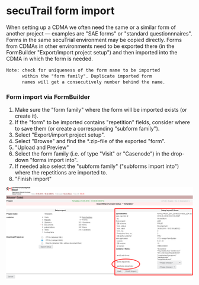 # secuTrail form import

When setting up a CDMA we often need the same or a similar form of another project — examples are "SAE forms" or "standard questionnnaires". Forms in the same secuTrial environment may be copied directly. Forms from CDMAs in other environments need to be exported there (in the FormBuilder "Export/import project setup") and then imported into the CDMA in which the form is needed.

```
Note: check for uniqueness of the form name to be imported
      within the "form family". Duplicate imported form 
      names will get a consecutively number behind the name.
```

### Form import via FormBuilder
1. Make sure the "form family" where the form will be imported exists (or create it).
2. If the "form" to be imported contains "repetition" fields, consider where to save them (or create a corresponding "subform family").
3. Select "Export/import project setup".
4. Select "Browse" and find the *.zip-file of the exported "form".
5. "Upload and Preview"
6. Select the form family (i.e. of type "Visit" or "Casenode") in the drop-down "forms import into".
7. If needed also select the "subform family" ("subforms import into") where the repetitions are imported to.
8. "Finish import"

![importform](fig/import_form.png)
